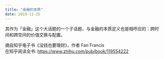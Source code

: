 ```yaml
---
title: "金融的本质"
date: 2019-11-25
---
```


其作为「金融」这个大话题的一个子话题，与金融的本质定义也是相呼应的：跨时间和跨空间的价值交换与配置。  

摘自知乎电子书《没钱也要理财》，作者 Fan Francis  
在知乎阅读全书: https://www.zhihu.com/pub/book/119554222